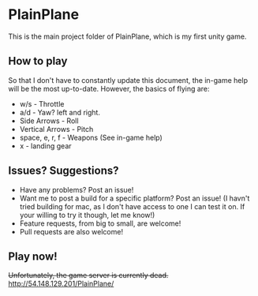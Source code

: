 # PlainPlane
This is the main project folder of PlainPlane, which is my first unity game.

## How to play
So that I don't have to constantly update this document, the in-game help will be the most up-to-date. However, the basics of flying are:
 + w/s - Throttle
 + a/d - Yaw? left and right.
 + Side Arrows - Roll
 + Vertical Arrows - Pitch
 + space, e, r, f - Weapons (See in-game help)
 + x - landing gear

## Issues? Suggestions?
 + Have any problems? Post an issue!
 + Want me to post a build for a specific platform? Post an issue! (I havn't tried building for mac, as I don't have access to one I can test it on. If your willing to try it though, let me know!)
 + Feature requests, from big to small, are welcome!
 + Pull requests are also welcome!

## Play now!
<s>Unfortunately, the game server is currently dead.</s>
http://54.148.129.201/PlainPlane/
